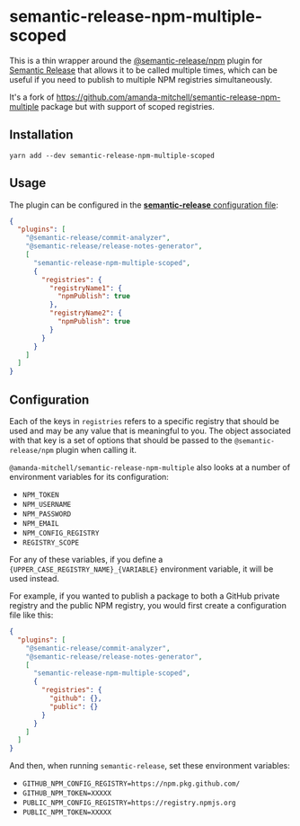 # semantic-release-npm-multiple-scoped

This is a thin wrapper around the [@semantic-release/npm](https://github.com/semantic-release/npm) plugin for [Semantic Release](https://semantic-release.gitbook.io/semantic-release/) that allows it to be called multiple times, which can be useful if you need to publish to multiple NPM registries simultaneously.

It's a fork of https://github.com/amanda-mitchell/semantic-release-npm-multiple package but with support of scoped registries.

## Installation

```
yarn add --dev semantic-release-npm-multiple-scoped
```

## Usage

The plugin can be configured in the [**semantic-release** configuration file](https://github.com/semantic-release/semantic-release/blob/master/docs/usage/configuration.md#configuration):

```json
{
  "plugins": [
    "@semantic-release/commit-analyzer",
    "@semantic-release/release-notes-generator",
    [
      "semantic-release-npm-multiple-scoped",
      {
        "registries": {
          "registryName1": {
            "npmPublish": true
          },
          "registryName2": {
            "npmPublish": true
          }
        }
      }
    ]
  ]
}
```

## Configuration

Each of the keys in `registries` refers to a specific registry that should be used and may be any value that is meaningful to you.
The object associated with that key is a set of options that should be passed to the `@semantic-release/npm` plugin when calling it.

`@amanda-mitchell/semantic-release-npm-multiple` also looks at a number of environment variables for its configuration:

- `NPM_TOKEN`
- `NPM_USERNAME`
- `NPM_PASSWORD`
- `NPM_EMAIL`
- `NPM_CONFIG_REGISTRY`
- `REGISTRY_SCOPE`

For any of these variables, if you define a `{UPPER_CASE_REGISTRY_NAME}_{VARIABLE}` environment variable, it will be used instead.

For example, if you wanted to publish a package to both a GitHub private registry and the public NPM registry, you would first create a configuration file like this:

```json
{
  "plugins": [
    "@semantic-release/commit-analyzer",
    "@semantic-release/release-notes-generator",
    [
      "semantic-release-npm-multiple-scoped",
      {
        "registries": {
          "github": {},
          "public": {}
        }
      }
    ]
  ]
}
```

And then, when running `semantic-release`, set these environment variables:

- `GITHUB_NPM_CONFIG_REGISTRY=https://npm.pkg.github.com/`
- `GITHUB_NPM_TOKEN=XXXXX`
- `PUBLIC_NPM_CONFIG_REGISTRY=https://registry.npmjs.org`
- `PUBLIC_NPM_TOKEN=XXXXX`
